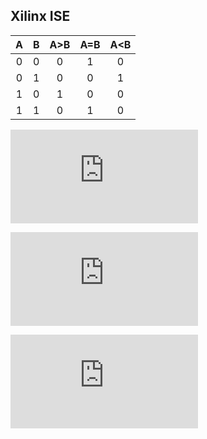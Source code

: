 ## Xilinx ISE


| **A** | **B** | **A>B** | **A=B** | **A<B** |
| :-: | :-: | :-: | :-: | :-: |
| 0 | 0 | 0 | 1 | 0 |
| 0 | 1 | 0 | 0 | 1 |
| 1 | 0 | 1 | 0 | 0 |
| 1 | 1 | 0 | 1 | 0 |


![equation](https://latex.codecogs.com/gif.latex?y_%7BA%3EB%7D%5E%7BSoP%7D%3DA%5Ctimes%20%5Coverline%7BB%7D)

![equation](https://latex.codecogs.com/gif.latex?y_%7BA%3DB%7D%5E%7BSoP%7D%3D%28%5Coverline%7BA%7D%5Ctimes%20%5Coverline%7BB%7D%29&plus;%28A%5Ctimes%20B%29)

![equation](https://latex.codecogs.com/gif.latex?y_%7BA%3CB%7D%5E%7BPoS%7D%3D%28A&plus;B%29%5Ctimes%20%28%5Coverline%7BA%7D&plus;B%29%5Ctimes%28%5Coverline%7BA%7D&plus;%5Coverline%7BB%7D%29)
